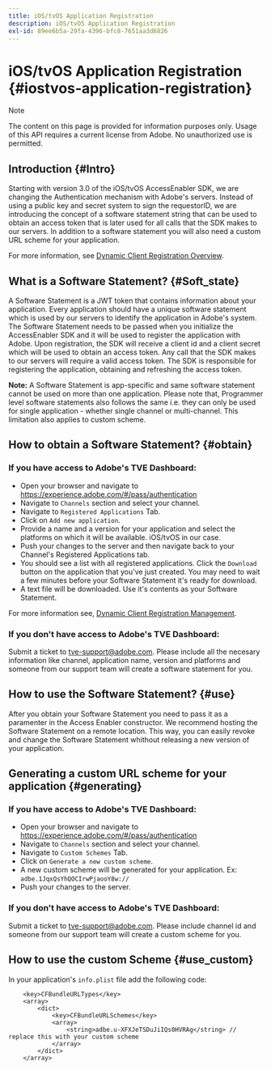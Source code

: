```yaml
---
title: iOS/tvOS Application Registration
description: iOS/tvOS Application Registration
exl-id: 89ee6b5a-29fa-4396-bfc8-7651aa3d6826
---
```


# iOS/tvOS Application Registration {#iostvos-application-registration}

>[!NOTE]
>
>The content on this page is provided for information purposes only. Usage of this API requires a current license from Adobe. No unauthorized use is permitted.

## Introduction {#Intro}

Starting with version 3.0 of the iOS/tvOS AccessEnabler SDK, we are changing the Authentication mechanism with Adobe's servers. Instead of using a public key and secret system to sign the requestorID, we are introducing the concept of a software statement string that can be used to obtain an access token that is later used for all calls that the SDK makes to our servers. In addition to a software statement you will also need a custom URL scheme for your application.

For more information, see [Dynamic Client Registration Overview](../../../rest-apis/rest-api-dcr/dynamic-client-registration-overview.md).

## What is a Software Statement? {#Soft_state}

A Software Statement is a JWT token that contains information about your application. Every application should have a unique software statement which is used by our servers to identify the application in Adobe's system. The Software Statement needs to be passed when you initialize the AccessEnabler SDK and it will be used to register the application with Adobe. Upon registration, the SDK will receive a client id and a client secret which will be used to obtain an access token. Any call that the SDK makes to our servers will require a valid access token. The SDK is responsible for registering the application, obtaining and refreshing the access token.

**Note:** A Software Statement is app-specific and same software statement cannot be used on more than one application. Please note that, Programmer level software statements also follows the same i.e. they can only be used for single application - whether single channel or multi-channel. This limitation also applies to custom scheme.

## How to obtain a Software Statement? {#obtain}

### If you have access to Adobe's TVE Dashboard:

- Open your browser and navigate to <https://experience.adobe.com/#/pass/authentication>
- Navigate to `Channels` section and select your channel.
- Navigate to `Registered Applications` Tab.
- Click on `Add new application`.
- Provide a name and a version for your application and select the   platforms on which it will be available. iOS/tvOS in our case.
- Push your changes to the server and then navigate back to your Channel's Registered Applications tab.
- You should see a list with all registered applications. Click the   `Download` button on the application that you've just created. You may need to wait a few minutes before your Software Statement it's ready for download.
- A text file will be downloaded. Use it's contents as your Software Statement.

For more information see, [Dynamic Client Registration Management](../../../rest-apis/rest-api-dcr/dynamic-client-registration-overview.md#dynamic-client-registration-management).

### If you don't have access to Adobe's TVE Dashboard:

Submit a ticket to <tve-support@adobe.com>. Please include all the necesary information like channel, application name, version and platforms and someone from our support team will create a software statement for you.

## How to use the Software Statement? {#use}

After you obtain your Software Statement you need to pass it as a paramenter in the Access Enabler constructor. We recommend hosting the Software Statement on a remote location. This way, you can easily revoke and change the Software Statement whithout releasing a new version of your application.

## Generating a custom URL scheme for your application {#generating}

### If you have access to Adobe's TVE Dashboard:

- Open your browser and navigate to <https://experience.adobe.com/#/pass/authentication>
- Navigate to `Channels` section and select your channel.
- Navigate to `Custom Schemes` Tab.
- Click on `Generate a new custom scheme`.
- A new custom scheme will be generated for your application. Ex: `adbe.1JqxQsYhQOCIrwPjaooY8w://`
- Push your changes to the server.

### If you don't have access to Adobe's TVE Dashboard:

Submit a ticket to <tve-support@adobe.com>. Please include channel id and someone from our support team will create a custom scheme for you.

## How to use the custom Scheme {#use_custom}

In your application's `info.plist` file add the following code:

```plist
    <key>CFBundleURLTypes</key>
    <array>
        <dict>
            <key>CFBundleURLSchemes</key>
            <array>
                <string>adbe.u-XFXJeTSDuJiIQs0HVRAg</string> // replace this with your custom scheme
            </array>
        </dict>
    </array>
```
